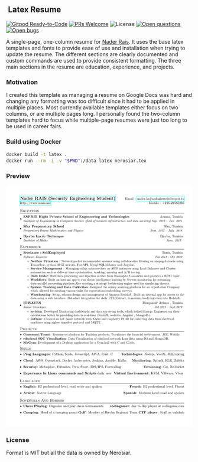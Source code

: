 
##  Latex Resume

<div id="badges" lign="center">

  [![Gitpod Ready-to-Code](https://img.shields.io/badge/Gitpod-Ready--to--Code-blue?logo=gitpod)](https://gitpod.io/#https://github.com/eclipse-theia/theia)
  [![PRs Welcome](https://img.shields.io/badge/PRs-welcome-brightgreen.svg?style=flat-curved)](https://github.com/nerosiar/resume/labels/help%20wanted)
  ![License](https://img.shields.io/github/license/nerosiar/resume)
  [![Open questions](https://img.shields.io/badge/Open-questions-blue.svg?style=flat-curved)](https://github.com/nerosiar/resume/labels/question)
  [![Open bugs](https://img.shields.io/badge/Open-bugs-red.svg?style=flat-curved)](https://github.com/nerosiar/resume/labels/bug)

</div>

A single-page, one-column resume for [Nader Rais](https://github.com/nerosiar). It uses the base latex templates and fonts to provide ease of use and installation when trying to update the resume. The different sections are clearly documented and custom commands are used to provide consistent formatting. The three main sections in the resume are education, experience, and projects.

### Motivation

I created this template as managing a resume on Google Docs was hard and changing any formatting was too difficult since it had to be applied in multiple places. Most currently available templates either focus on two columns, or are multiple pages long. I personally found the two-column templates hard to focus while multiple-page resumes were just too long to be used in career fairs.

### Build using Docker

```sh
docker build -t latex .
docker run --rm -i -v "$PWD":/data latex nerosiar.tex
```

### Preview

![Resume Screenshot](/resume_preview.png)

### License

Format is MIT but all the data is owned by Nerosiar.
